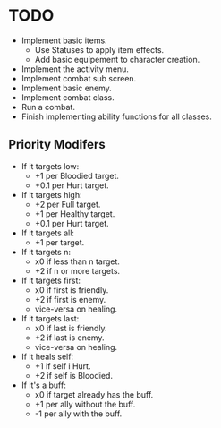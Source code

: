 # TODO

- Implement basic items.
    - Use Statuses to apply item effects.
    - Add basic equipement to character creation.
- Implement the activity menu.
- Implement combat sub screen.
- Implement basic enemy.
- Implement combat class.
- Run a combat.
- Finish implementing ability functions for all classes.

## Priority Modifers

- If it targets low:
    - +1 per Bloodied target.
    - +0.1 per Hurt target.
- If it targets high:
    - +2 per Full target.
    - +1 per Healthy target.
    - +0.1 per Hurt target.
- If it targets all:
    - +1 per target.
- If it targets n:
    - x0 if less than n target.
    - +2 if n or more targets.
- If it targets first:
    - x0 if first is friendly.
    - +2 if first is enemy.
    - vice-versa on healing.
- If it targets last:
    - x0 if last is friendly.
    - +2 if last is enemy.
    - vice-versa on healing.
- If it heals self:
    - +1 if self i Hurt.
    - +2 if self is Bloodied.
- If it's a buff:
    - x0 if target already has the buff.
    - +1 per ally without the buff.
    - -1 per ally with the buff.
